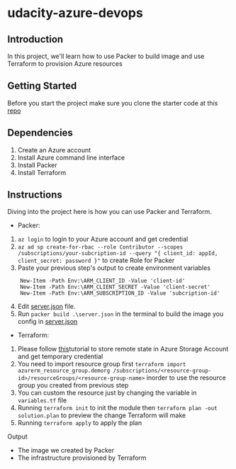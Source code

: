 # udacity-azure-devops
## Introduction
In this project, we'll learn how to use Packer to build image and use Terraform to provision Azure resources
## Getting Started
Before you start the project make sure you clone the starter code at this [repo](https://github.com/udacity/nd082-Azure-Cloud-DevOps-Starter-Code/tree/06984450f0963cb8204811a51100db091dcefebe/C1%20-%20Azure%20Infrastructure%20Operations/project/starter_files)
## Dependencies
1. Create an Azure account
2. Install Azure command line interface
3. Install Packer
4. Install Terraform

## Instructions
Diving into the project here is how you can use Packer and Terraform.
- Packer:
1. ```az login``` to login to your Azure account and get credential
2. ```az ad sp create-for-rbac --role Contributor --scopes /subscriptions/your-subcription-id --query "{ client_id: appId, client_secret: password }"``` to create Role for Packer
3. Paste your previous step's output to create environment variables
```
    New-Item -Path Env:\ARM_CLIENT_ID -Value 'client-id'
    New-Item -Path Env:\ARM_CLIENT_SECRET -Value 'client-secret'
    New-Item -Path Env:\ARM_SUBSCRIPTION_ID -Value 'subcription-id'
```
4. Edit [server.json](server.json) file.
5. Run ```packer build .\server.json``` in the terminal to build the image you config in [server.json](server.json)
- Terraform:
1. Please follow [this](https://learn.microsoft.com/en-us/azure/developer/terraform/store-state-in-azure-storage?tabs=azure-cli)tutorial to store remote state in Azure Storage Account and get temporary credential
2. You need to import resource group first ```terraform import azurerm_resource_group.demorg /subscriptions/<resource-group-id>/resourceGroups/<resource-group-name>``` inorder to use the resource group you created from previous step
3. You can custom the resource just by changing the variable in ```variables.tf``` file 
4. Running ```terraform init``` to init the module then ```terraform plan -out solution.plan``` to preview the change Terraform will make
5. Running ```terraform apply``` to apply the plan

Output
- The image we created by Packer
- The infrastructure provisioned by Terraform